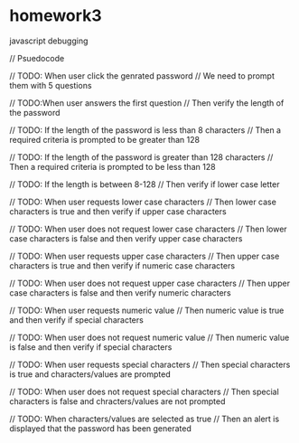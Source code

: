 # homework3
javascript debugging

// Psuedocode

// TODO: When user click the genrated password
// We need to prompt them with 5 questions

// TODO:When user answers the first question
// Then verify the length of the password

// TODO: If the length of the password is less than 8 characters
// Then a required criteria is prompted to be greater than 128

// TODO: If the length of the password is greater than 128 characters
// Then a required criteria is prompted to be less than 128

// TODO: If the length is between 8-128
// Then verify if lower case letter

// TODO: When user requests lower case characters
// Then lower case characters is true and then verify if upper case characters

// TODO: When user does not request lower case characters
// Then lower case characters is false and then verify upper case characters

// TODO: When user requests upper case characters
// Then upper case characters is true and then verify if numeric case characters

// TODO: When user does not request upper case characters
// Then upper case characters is false and then verify numeric characters

// TODO: When user requests numeric value
// Then numeric value is true and then verify if special characters

// TODO: When user does not request numeric value
// Then numeric value is false and then verify if special characters

// TODO: When user requests special characters
// Then special characters is true and characters/values are prompted

// TODO: When user does not request special characters
// Then special characters is false and chracters/values are not prompted

// TODO: When characters/values are selected as true
// Then an alert is displayed that the password has been generated
